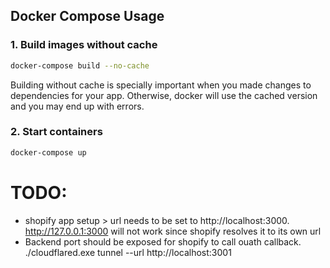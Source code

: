 
## Docker Compose Usage

### 1. Build images without cache
```bash	
docker-compose build --no-cache
```
Building without cache is specially important when you made changes to dependencies for your app. Otherwise, docker will use the cached version and you may end up with errors.

### 2. Start containers

```bash
docker-compose up
```

# TODO:
- shopify app setup > url needs to be set to http://localhost:3000. http://127.0.0.1:3000 will not work since shopify resolves it to its own url
- Backend port should be exposed for shopify to call ouath callback.
./cloudflared.exe tunnel --url http://localhost:3001